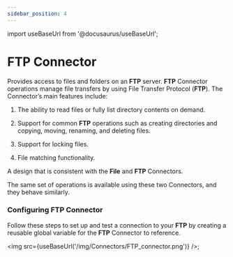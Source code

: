 ```yaml
---
sidebar_position: 4
---
```


import useBaseUrl from '@docusaurus/useBaseUrl';

# FTP Connector


Provides access to files and folders on an **FTP** server. **FTP** Connector operations manage file transfers by using File Transfer Protocol (**FTP**). The Connector’s main features include:

1) The ability to read files or fully list directory contents on demand.

2) Support for common ****FTP**** operations such as creating directories and copying, moving, renaming, and deleting files.

3) Support for locking files.

4) File matching functionality.

A design that is consistent with the **File** and ****FTP**** Connectors.

The same set of operations is available using these two Connectors, and they behave similarly.

### Configuring **FTP** Connector

Follow these steps to set up and test a connection to your **FTP**  by creating a reusable global variable for the **FTP** Connector to reference.

<img src={useBaseUrl('/img/Connectors/FTP_connector.png')} />;